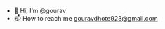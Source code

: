 - 👋 Hi, I’m @gourav
- 📫 How to reach me gouravdhote923@gmail.com

<!---
gkd7/gkd7 is a ✨ special ✨ repository because its `README.md` (this file) appears on your GitHub profile.
You can click the Preview link to take a look at your changes.
--->
